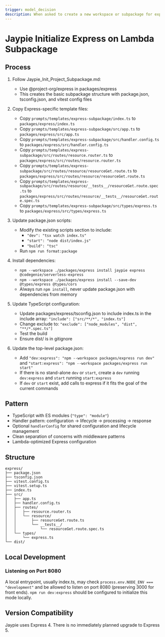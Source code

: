 ```yaml
---
trigger: model_decision
description: When asked to create a new workspace or subpackage for express, usually packages/express, to run as serverless Lambdas behind API Gateway
---
```


# Jaypie Initialize Express on Lambda Subpackage

## Process

1. Follow Jaypie_Init_Project_Subpackage.md:
   * Use @project-org/express in packages/express
   * This creates the basic subpackage structure with package.json, tsconfig.json, and vitest config files

2. Copy Express-specific template files:
   * Copy `prompts/templates/express-subpackage/index.ts` to `packages/express/index.ts`
   * Copy `prompts/templates/express-subpackage/src/app.ts` to `packages/express/src/app.ts`
   * Copy `prompts/templates/express-subpackage/src/handler.config.ts` to `packages/express/src/handler.config.ts`
   * Copy `prompts/templates/express-subpackage/src/routes/resource.router.ts` to `packages/express/src/routes/resource.router.ts`
   * Copy `prompts/templates/express-subpackage/src/routes/resource/resourceGet.route.ts` to `packages/express/src/routes/resource/resourceGet.route.ts`
   * Copy `prompts/templates/express-subpackage/src/routes/resource/__tests__/resourceGet.route.spec.ts` to `packages/express/src/routes/resource/__tests__/resourceGet.route.spec.ts`
   * Copy `prompts/templates/express-subpackage/src/types/express.ts` to `packages/express/src/types/express.ts`

3. Update package.json scripts:
   * Modify the existing scripts section to include:
     * `"dev": "tsx watch index.ts"`
     * `"start": "node dist/index.js"`
     * `"build": "tsc"`
   * Run `npm run format:package`

4. Install dependencies:
   * `npm --workspace ./packages/express install jaypie express @codegenie/serverless-express`
   * `npm --workspace ./packages/express install --save-dev @types/express @types/cors`
   * Always run `npm install`, never update package.json with dependencies from memory

5. Update TypeScript configuration:
   * Update packages/express/tsconfig.json to include index.ts in the include array: `"include": ["src/**/*", "index.ts"]`
   * Change exclude to: `"exclude": ["node_modules", "dist", "**/*.spec.ts"]`
   * Test the build
   * Ensure dist/ is in gitignore

6. Update the top-level package.json:
   * Add `"dev:express": "npm --workspace packages/express run dev"` and `"start:express": "npm --workspace packages/express run start"`
   * If there is no stand-alone `dev` or `start`, create a `dev` running `dev:express` and `start` running `start:express`
   * If `dev` or `start` exist, add calls to express if it fits the goal of the current commands

## Pattern

- TypeScript with ES modules (`"type": "module"`)
- Handler pattern: configuration → lifecycle → processing → response
- Optional `handlerConfig` for shared configuration and lifecycle management
- Clean separation of concerns with middleware patterns
- Lambda-optimized Express configuration

## Structure

```
express/
├── package.json
├── tsconfig.json
├── vitest.config.ts
├── vitest.setup.ts
├── index.ts
├── src/
│   ├── app.ts
│   ├── handler.config.ts
│   ├── routes/
│   │   ├── resource.router.ts
│   │   └── resource/
│   │       ├── resourceGet.route.ts
│   │       └── __tests__/
│   │           └── resourceGet.route.spec.ts
│   └── types/
│       └── express.ts
└── dist/
```

## Local Development

### Listening on Port 8080

A local entrypoint, usually index.ts, may check `process.env.NODE_ENV === "development"` and be allowed to listen on port 8080 (preserving 3000 for front ends).
`npm run dev:express` should be configured to initialize this mode locally.

## Version Compatibility

Jaypie uses Express 4.
There is no immediately planned upgrade to Express 5.